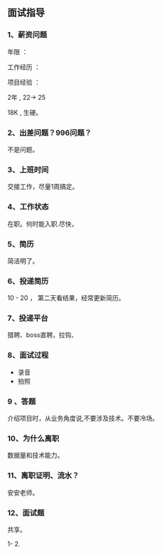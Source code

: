 ## 面试指导

### 1、薪资问题

年限 ：

工作经历 ：

项目经验 ： 

2年 , 22-> 25

18K , 生硬。

### 2、出差问题？996问题？

不是问题。

### 3、上班时间

交接工作，尽量1周搞定。

### 4、工作状态

在职。何时能入职.尽快， 

### 5、简历

简洁明了。

### 6、投递简历

10 - 20 ， 第二天看结果，经常更新简历。

### 7、投递平台

猎聘、boss直聘，拉钩、

### 8、面试过程

- 录音
- 拍照

### 9 、答题

介绍项目时，从业务角度说,不要涉及技术。不要冷场。

### 10、为什么离职

数据量和技术能力。

### 11、离职证明、流水？

安安老师。

### 12、面试题

共享。

1- 2.